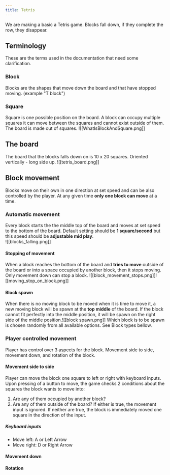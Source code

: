 ```yaml
---
title: Tetris
---
```

We are making a basic a Tetris game. Blocks fall down, if they complete the row, they disappear. 

## Terminology
These are the terms used in the documentation that need some clarification.
### Block 
Blocks are the shapes that move down the board and that have stopped moving. (example "T block")

### Square 
Square is one possible position on the board. A block can occupy multiple squares it can move between the squares and cannot exist outside of them. The board is made out of squares. 
![[WhatIsBlockAndSquare.png]]
## The board
The board that the blocks falls down on is 10 x 20 squares. Oriented vertically - long side up. 
![[tetris_board.png]]

## Block movement
Blocks move on their own in one direction at set speed and can be also controlled by the player. At any given time **only one block can move** at a time. 

### Automatic movement
Every block starts the the middle top of the board and moves at set speed to the bottom of the board. Default setting should be **1 square/second** but this speed should be **adjustable mid play**.   
![[blocks_falling.png]]

#### Stopping of movement
When a block reaches the bottom of the board and **tries to move** outside of the board or into a space occupied by another block, then it stops moving. Only movement down can stop a block.
![[block_movement_stops.png]]![[moving_stop_on_block.png]]

#### Block spawn
When there is no moving block to be moved when it is time to move it, a new moving block will be spawn at the **top middle** of the board. If the block cannot fit perfectly into the middle position, it will be spawn on the right side of the middle position.![[block spawn.png]]
Which block is to be spawn is chosen randomly from all available options. See Block types bellow. 

### Player controlled movement
Player has control over 3 aspects for the block. Movement side to side, movement down, and rotation of the block.

#### Movement side to side
Player can move the block one square to left or right with keyboard inputs. Upon pressing of a button to move, the game checks 2 conditions about the squares the block wants to move into:
1. Are any of them occupied by another block?
2. Are any of them outside of the board?
If either is true, the movement input is ignored. If neither are true, the block is immediately moved one square in the direction of the input. 
##### Keyboard inputs
- Move left: A or Left Arrow
- Move right: D or Right Arrow
#### Movement down

#### Rotation
